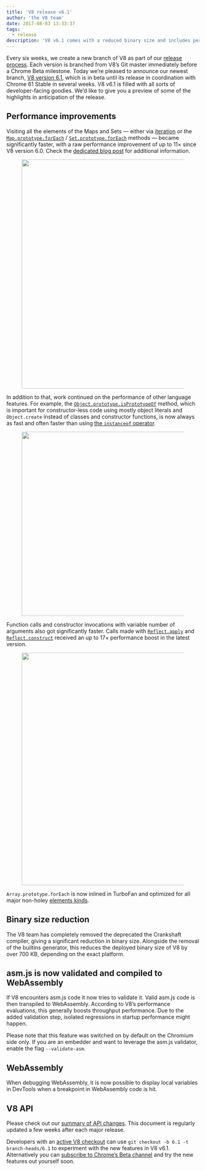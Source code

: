 ```yaml
---
title: 'V8 release v6.1'
author: 'the V8 team'
date: 2017-08-03 13:33:37
tags:
  - release
description: 'V8 v6.1 comes with a reduced binary size and includes performance improvements. In addition, asm.js is now validated and compiled to WebAssembly.'
---
```

Every six weeks, we create a new branch of V8 as part of our [release process](/docs/release-process). Each version is branched from V8’s Git master immediately before a Chrome Beta milestone. Today we’re pleased to announce our newest branch, [V8 version 6.1](https://chromium.googlesource.com/v8/v8.git/+log/branch-heads/6.1), which is in beta until its release in coordination with Chrome 61 Stable in several weeks. V8 v6.1 is filled with all sorts of developer-facing goodies. We’d like to give you a preview of some of the highlights in anticipation of the release.

## Performance improvements

Visiting all the elements of the Maps and Sets — either via [iteration](http://exploringjs.com/es6/ch_iteration.html) or the [`Map.prototype.forEach`](https://developer.mozilla.org/en-US/docs/Web/JavaScript/Reference/Global_Objects/Map/forEach) / [`Set.prototype.forEach`](https://developer.mozilla.org/en-US/docs/Web/JavaScript/Reference/Global_Objects/Set/forEach) methods — became significantly faster, with a raw performance improvement of up to 11× since V8 version 6.0. Check the [dedicated blog post](https://benediktmeurer.de/2017/07/14/faster-collection-iterators/) for additional information.

<figure>
  <img src="/_img/v8-release-61/iterating-collections.svg" width="967" height="597" alt="" loading="lazy">
</figure>

In addition to that, work continued on the performance of other language features. For example, the [`Object.prototype.isPrototypeOf`](https://developer.mozilla.org/en-US/docs/Web/JavaScript/Reference/Global_Objects/Object/isPrototypeOf) method, which is important for constructor-less code using mostly object literals and `Object.create` instead of classes and constructor functions, is now always as fast and often faster than using [the `instanceof` operator](https://developer.mozilla.org/en-US/docs/Web/JavaScript/Reference/Operators/instanceof).

<figure>
  <img src="/_img/v8-release-61/checking-prototype.svg" width="781" height="480" alt="" loading="lazy">
</figure>

Function calls and constructor invocations with variable number of arguments also got significantly faster. Calls made with [`Reflect.apply`](https://developer.mozilla.org/en-US/docs/Web/JavaScript/Reference/Global_Objects/Reflect/apply) and [`Reflect.construct`](https://developer.mozilla.org/en-US/docs/Web/JavaScript/Reference/Global_Objects/Reflect/construct) received an up to 17× performance boost in the latest version.

<figure>
  <img src="/_img/v8-release-61/call-construct.svg" width="980" height="606" alt="" loading="lazy">
</figure>

`Array.prototype.forEach` is now inlined in TurboFan and optimized for all major non-holey [elements kinds](/blog/elements-kinds).

## Binary size reduction

The V8 team has completely removed the deprecated the Crankshaft compiler, giving a significant reduction in binary size. Alongside the removal of the builtins generator, this reduces the deployed binary size of V8 by over 700 KB, depending on the exact platform.

## asm.js is now validated and compiled to WebAssembly

If V8 encounters asm.js code it now tries to validate it. Valid asm.js code is then transpiled to WebAssembly. According to V8’s performance evaluations, this generally boosts throughput performance. Due to the added validation step, isolated regressions in startup performance might happen.

Please note that this feature was switched on by default on the Chromium side only. If you are an embedder and want to leverage the asm.js validator, enable the flag `--validate-asm`.

## WebAssembly

When debugging WebAssembly, it is now possible to display local variables in DevTools when a breakpoint in WebAssembly code is hit.

## V8 API

Please check out our [summary of API changes](http://bit.ly/v8-api-changes). This document is regularly updated a few weeks after each major release.

Developers with an [active V8 checkout](/docs/source-code#using-git) can use `git checkout -b 6.1 -t branch-heads/6.1` to experiment with the new features in V8 v6.1. Alternatively you can [subscribe to Chrome’s Beta channel](https://www.google.com/chrome/browser/beta.html) and try the new features out yourself soon.
